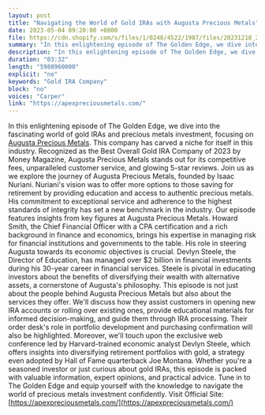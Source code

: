 ```yaml
---
layout: post
title: "Navigating the World of Gold IRAs with Augusta Precious Metals"
date: 2023-05-04 09:20:00 +0800
file: https://cdn.shopify.com/s/files/1/0248/4522/1987/files/20231218_2.mp3?v=1702890465
summary: "In this enlightening episode of The Golden Edge, we dive into the fascinating world of gold IRAs and precious metals investment, focusing on Augusta Precious Metals. This company has carved a niche for itself in this industry. Recognized as the Best Overall Gold IRA Company of 2023 by Money Magazine, Augusta Precious Metals stands out for its competitive fees, unparalleled customer service, and glowing 5-star reviews. Join us as we explore the journey of Augusta Precious Metals, founded by Isaac Nuriani. Nuriani's vision was to offer more options to those saving for retirement by providing education and access to authentic precious metals. His commitment to exceptional service and adherence to the highest standards of integrity has set a new benchmark in the industry. Our episode features insights from key figures at Augusta Precious Metals. Howard Smith, the Chief Financial Officer with a CPA certification and a rich background in finance and economics, brings his expertise in managing risk for financial institutions and governments to the table. His role in steering Augusta towards its economic objectives is crucial. Devlyn Steele, the Director of Education, has managed over $2 billion in financial investments during his 30-year career in financial services. Steele is pivotal in educating investors about the benefits of diversifying their wealth with alternative assets, a cornerstone of Augusta's philosophy. This episode is not just about the people behind Augusta Precious Metals but also about the services they offer. We'll discuss how they assist customers in opening new IRA accounts or rolling over existing ones, provide educational materials for informed decision-making, and guide them through IRA processing. Their order desk's role in portfolio development and purchasing confirmation will also be highlighted. Moreover, we'll touch upon the exclusive web conference led by Harvard-trained economic analyst Devlyn Steele, which offers insights into diversifying retirement portfolios with gold, a strategy even adopted by Hall of Fame quarterback Joe Montana. Whether you're a seasoned investor or just curious about gold IRAs, this episode is packed with valuable information, expert opinions, and practical advice. Tune in to The Golden Edge and equip yourself with the knowledge to navigate the world of precious metals investment confidently."
description: "In this enlightening episode of The Golden Edge, we dive into the fascinating world of gold IRAs and precious metals investment, focusing on <a href='https://apexpreciousmetals.com/'>Augusta Precious Metals</a>. This company has carved a niche for itself in this industry. Recognized as the Best Overall Gold IRA Company of 2023 by Money Magazine, Augusta Precious Metals stands out for its competitive fees, unparalleled customer service, and glowing 5-star reviews. Join us as we explore the journey of Augusta Precious Metals, founded by Isaac Nuriani. Nuriani's vision was to offer more options to those saving for retirement by providing education and access to authentic precious metals. His commitment to exceptional service and adherence to the highest standards of integrity has set a new benchmark in the industry. Our episode features insights from key figures at Augusta Precious Metals. Howard Smith, the Chief Financial Officer with a CPA certification and a rich background in finance and economics, brings his expertise in managing risk for financial institutions and governments to the table. His role in steering Augusta towards its economic objectives is crucial. Devlyn Steele, the Director of Education, has managed over $2 billion in financial investments during his 30-year career in financial services. Steele is pivotal in educating investors about the benefits of diversifying their wealth with alternative assets, a cornerstone of Augusta's philosophy. This episode is not just about the people behind Augusta Precious Metals but also about the services they offer. We'll discuss how they assist customers in opening new IRA accounts or rolling over existing ones, provide educational materials for informed decision-making, and guide them through IRA processing. Their order desk's role in portfolio development and purchasing confirmation will also be highlighted. Moreover, we'll touch upon the exclusive web conference led by Harvard-trained economic analyst Devlyn Steele, which offers insights into diversifying retirement portfolios with gold, a strategy even adopted by Hall of Fame quarterback Joe Montana. Whether you're a seasoned investor or just curious about gold IRAs, this episode is packed with valuable information, expert opinions, and practical advice. Tune in to The Golden Edge and equip yourself with the knowledge to navigate the world of precious metals investment confidently. Visit Official Site:<a href='https://apexpreciousmetals.com/'>https://apexpreciousmetals.com/</a>"
duration: "03:32"
length: "5988960000"
explicit: "no"
keywords: "Gold IRA Company"
block: "no"
voices: "Carper"
link: "https://apexpreciousmetals.com/"
---
```


In this enlightening episode of The Golden Edge, we dive into the fascinating world of gold IRAs and precious metals investment, focusing on [Augusta Precious Metals](https://apexpreciousmetals.com/). This company has carved a niche for itself in this industry. Recognized as the Best Overall Gold IRA Company of 2023 by Money Magazine, Augusta Precious Metals stands out for its competitive fees, unparalleled customer service, and glowing 5-star reviews. Join us as we explore the journey of Augusta Precious Metals, founded by Isaac Nuriani. Nuriani's vision was to offer more options to those saving for retirement by providing education and access to authentic precious metals. His commitment to exceptional service and adherence to the highest standards of integrity has set a new benchmark in the industry. Our episode features insights from key figures at Augusta Precious Metals. Howard Smith, the Chief Financial Officer with a CPA certification and a rich background in finance and economics, brings his expertise in managing risk for financial institutions and governments to the table. His role in steering Augusta towards its economic objectives is crucial. Devlyn Steele, the Director of Education, has managed over $2 billion in financial investments during his 30-year career in financial services. Steele is pivotal in educating investors about the benefits of diversifying their wealth with alternative assets, a cornerstone of Augusta's philosophy. This episode is not just about the people behind Augusta Precious Metals but also about the services they offer. We'll discuss how they assist customers in opening new IRA accounts or rolling over existing ones, provide educational materials for informed decision-making, and guide them through IRA processing. Their order desk's role in portfolio development and purchasing confirmation will also be highlighted. Moreover, we'll touch upon the exclusive web conference led by Harvard-trained economic analyst Devlyn Steele, which offers insights into diversifying retirement portfolios with gold, a strategy even adopted by Hall of Fame quarterback Joe Montana. Whether you're a seasoned investor or just curious about gold IRAs, this episode is packed with valuable information, expert opinions, and practical advice. Tune in to The Golden Edge and equip yourself with the knowledge to navigate the world of precious metals investment confidently. Visit Official Site: [https://apexpreciousmetals.com/](https://apexpreciousmetals.com/)
